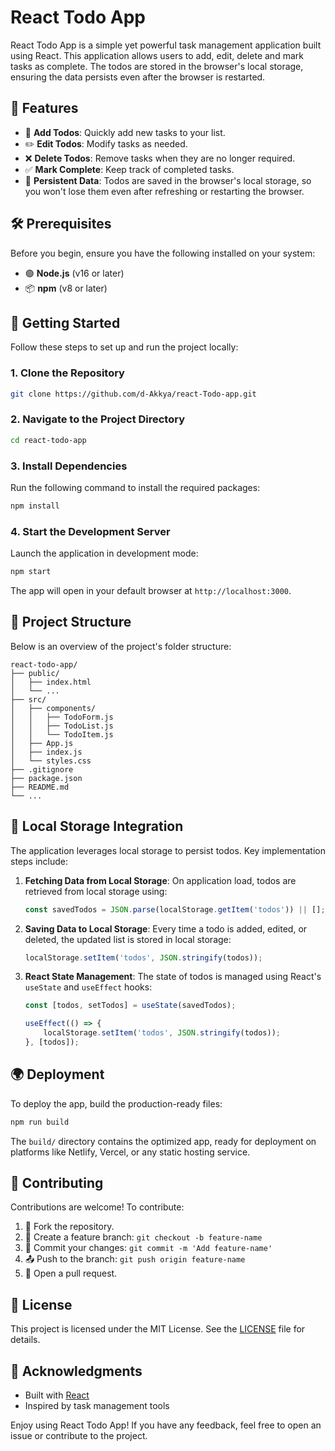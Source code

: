 # React Todo App

React Todo App is a simple yet powerful task management application built using React. This application allows users to add, edit, delete and mark tasks as complete. The todos are stored in the browser's local storage, ensuring the data persists even after the browser is restarted.

## 🌟 Features

- 📌 **Add Todos**: Quickly add new tasks to your list.
- ✏️ **Edit Todos**: Modify tasks as needed.
- ❌ **Delete Todos**: Remove tasks when they are no longer required.
- ✅ **Mark Complete**: Keep track of completed tasks.
- 💾 **Persistent Data**: Todos are saved in the browser's local storage, so you won't lose them even after refreshing or restarting the browser.

## 🛠️ Prerequisites

Before you begin, ensure you have the following installed on your system:

- 🟢 **Node.js** (v16 or later)
- 📦 **npm** (v8 or later)

## 🚀 Getting Started

Follow these steps to set up and run the project locally:

### 1. Clone the Repository

```bash
git clone https://github.com/d-Akkya/react-Todo-app.git
```

### 2. Navigate to the Project Directory

```bash
cd react-todo-app
```

### 3. Install Dependencies

Run the following command to install the required packages:

```bash
npm install
```

### 4. Start the Development Server

Launch the application in development mode:

```bash
npm start
```

The app will open in your default browser at `http://localhost:3000`.

## 📂 Project Structure

Below is an overview of the project's folder structure:

```
react-todo-app/
├── public/
│   ├── index.html
│   └── ...
├── src/
│   ├── components/
│   │   ├── TodoForm.js
│   │   ├── TodoList.js
│   │   └── TodoItem.js
│   ├── App.js
│   ├── index.js
│   └── styles.css
├── .gitignore
├── package.json
├── README.md
└── ...
```

## 💾 Local Storage Integration

The application leverages local storage to persist todos. Key implementation steps include:

1. **Fetching Data from Local Storage**: On application load, todos are retrieved from local storage using:
   ```js
   const savedTodos = JSON.parse(localStorage.getItem('todos')) || [];
   ```

2. **Saving Data to Local Storage**: Every time a todo is added, edited, or deleted, the updated list is stored in local storage:
   ```js
   localStorage.setItem('todos', JSON.stringify(todos));
   ```

3. **React State Management**: The state of todos is managed using React's `useState` and `useEffect` hooks:
   ```js
   const [todos, setTodos] = useState(savedTodos);

   useEffect(() => {
       localStorage.setItem('todos', JSON.stringify(todos));
   }, [todos]);
   ```

## 🌍 Deployment

To deploy the app, build the production-ready files:

```bash
npm run build
```

The `build/` directory contains the optimized app, ready for deployment on platforms like Netlify, Vercel, or any static hosting service.

## 🤝 Contributing

Contributions are welcome! To contribute:

1. 🍴 Fork the repository.
2. 🌟 Create a feature branch: `git checkout -b feature-name`
3. 🔨 Commit your changes: `git commit -m 'Add feature-name'`
4. 📤 Push to the branch: `git push origin feature-name`
5. 📨 Open a pull request.

## 📜 License

This project is licensed under the MIT License. See the [LICENSE](LICENSE) file for details.

## 🙌 Acknowledgments

- Built with [React](https://reactjs.org/)
- Inspired by task management tools

Enjoy using React Todo App! If you have any feedback, feel free to open an issue or contribute to the project.
